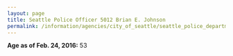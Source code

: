 ```yaml
---
layout: page
title: Seattle Police Officer 5012 Brian E. Johnson
permalink: /information/agencies/city_of_seattle/seattle_police_department/copbook/5012/
---
```


**Age as of Feb. 24, 2016:** 53
